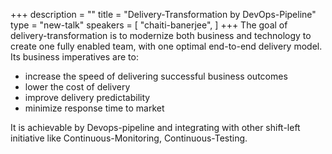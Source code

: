 +++
description = ""
title = "Delivery-Transformation by DevOps-Pipeline"
type = "new-talk"
speakers = [
        "chaiti-banerjee",
]
+++
The goal of delivery-transformation is to modernize both business and technology to create one fully enabled team, with one optimal end-to-end delivery model. Its business imperatives are to:

- increase the speed of delivering successful business outcomes
- lower the cost of delivery
- improve delivery predictability
- minimize response time to market

It is achievable by Devops-pipeline and integrating with other shift-left initiative like Continuous-Monitoring, Continuous-Testing.